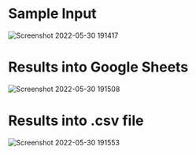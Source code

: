 # Sample Input

![Screenshot 2022-05-30 191417](https://user-images.githubusercontent.com/76675748/171070220-25704e50-8451-4e23-9dc4-4d77bc74be32.png)

# Results into Google Sheets

![Screenshot 2022-05-30 191508](https://user-images.githubusercontent.com/76675748/171070262-b516ba59-bddc-4ca9-8ec3-49f85d17a337.png)

# Results into .csv file

![Screenshot 2022-05-30 191553](https://user-images.githubusercontent.com/76675748/171070311-d78c08fd-7984-43a0-aee6-04242eddbc4b.png)

